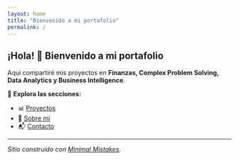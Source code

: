 ```yaml
---
layout: home
title: "Bienvenido a mi portafolio"
permalink: /
---
```


## ¡Hola! 👋 Bienvenido a mi portafolio  
Aquí compartiré mis proyectos en **Finanzas, Complex Problem Solving, Data Analytics y Business Intelligence**.

📌 **Explora las secciones:**  
- 📊 [Proyectos](./projects)  
- 📄 [Sobre mí](./about)  
- 📬 [Contacto](./contact)  

---
*Sitio construido con [Minimal Mistakes](https://mmistakes.github.io/minimal-mistakes/).*
